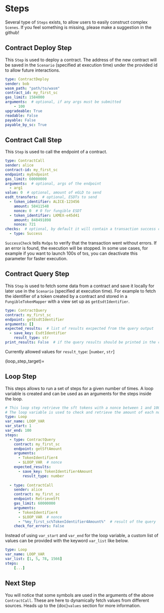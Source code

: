 # Steps

Several type of `Steps` exists, to allow users to easily construct complex `Scenes`.
If you feel something is missing, please make a suggestion in the github!

## Contract Deploy Step

This `Step` is used to deploy a contract. The address of the new contract will be
saved in the `Scenario` (specified at execution time) under the provided id to allow future interactions.

```yaml
type: ContractDeploy
sender: bob
wasm_path: "path/to/wasm"
contract_id: my_first_sc
gas_limit: 1584000
arguments:  # optional, if any args must be submitted
    - 100
upgradeable: True
readable: False
payable: False
payable_by_sc: True
```

## Contract Call Step

This `Step` is used to call the endpoint of a contract.

```yaml
type: ContractCall
sender: alice
contract-id: my_first_sc
endpoint: myEndpoint
gas_limit: 60000000
arguments:  # optional, args of the endpoint
  - arg1
value: 0  # optional, amount of eGLD to send
esdt_transfers:  # optional, ESDTs to send
  - token_identifier: ALICE-123456
    amount: 58411548
    nonce: 0  # 0 for fungible ESDT
  - token_identifier: LKMEX-e45d41
    amount: 848491898
    nonce: 721
checks:  # optional, by default it will contain a transaction success check
  - type: Success  
```

`SuccessCheck` tells `MxOps` to verify that the transaction went without errors. If an error is found, the execution will be stopped. In some use cases, for example if you want to launch 100s of txs, you can deactivate this parameter for faster execution.

## Contract Query Step

This `Step` is used to fetch some data from a contract and save it locally for later use in the `Scenario` (specified at execution time).
For example to fetch the identifier of a token created by a contract and stored in a `FungibleTokenMapper` with a view set up as `getEsdtIdentifier`.

```yaml
type: ContractQuery
contract: my_first_sc
endpoint: getEsdtIdentifier
arguments: []
expected_results:  # list of results excpected from the query output
  - save_key: EsdtIdentifier
    result_type: str
print_results: False  # if the query results should be printed in the console
```

Currently allowed values for `result_type`: [`number`, `str`]

(loop_step_target)=

## Loop Step

This steps allows to run a set of steps for a given number of times.
A loop variable is created and can be used as an arguments for the steps inside the loop.

```yaml
# This loop step retrieve the sft tokens with a nonce between 1 and 100.
# The loop variable is used to check and retrieve the amount of each nonce.
type: Loop
var_name: LOOP_VAR
var_start: 1
var_end: 100
steps:
  - type: ContractQuery
    contract: my_first_sc
    endpoint: getSftAmount
    arguments:
      - TokenIdentifier4
      - $LOOP_VAR  # nonce
    expected_results:
      - save_key: TokenIdentifier4Amount
        result_type: number
  
  - type: ContractCall
    sender: alice
    contract: my_first_sc
    endpoint: RetrieveSft
    gas_limit: 60000000
    arguments:
      - TokenIdentifier4
      - $LOOP_VAR  # nonce
      - "%my_first_sc%TokenIdentifier4Amount%"  # result of the query
    check_for_errors: False
```

Instead of using `var_start` and `var_end` for the loop variable, a custom list of values can be provided with the keyword `var_list` like below.

```yaml
type: Loop
var_name: LOOP_VAR
var_list: [1, 5, 78, 1566]
steps:
    [...]
```

## Next Step

You will notice that some symbols are used in the arguments of the above `ContractCall`. These are here to dynamically fetch values from different sources.
Heads up to the {doc}`values` section for more information.
